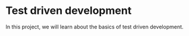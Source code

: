 # Test driven development

In this project, we will learn about the basics of test driven development.
